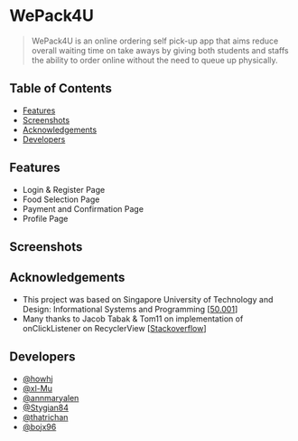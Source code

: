 # WePack4U

> WePack4U is an online ordering self pick-up app that aims reduce overall waiting time on take aways by giving both students and staffs the ability to order online without the need to queue up physically. 

## Table of Contents
* [Features](#features)
* [Screenshots](#screenshots)
* [Acknowledgements](#acknowledgements)
* [Developers](#developers)

## Features
- Login & Register Page
- Food Selection Page
- Payment and Confirmation Page
- Profile Page

## Screenshots
<!-- ![Example screenshot](./img/screenshot.png) -->

## Acknowledgements
- This project was based on Singapore University of Technology and Design: Informational Systems and Programming [[50.001](https://istd.sutd.edu.sg/undergraduate/courses/50001-information-systems-programming)]
- Many thanks to Jacob Tabak & Tom11 on implementation of onClickListener on RecyclerView [[Stackoverflow](https://stackoverflow.com/questions/24471109/recyclerview-onclick)]

## Developers
- [@howhj](https://github.com/howhj)
- [@xl-Mu](https://github.com/xl-Mu)
- [@annmaryalen](https://github.com/annmaryalen)
- [@Stygian84](https://github.com/Stygian84)
- [@thatrichan](https://github.com/thatrichan)
- [@bojx96](https://github.com/bojx96)
